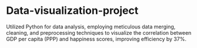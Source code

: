 # Data-visualization-project
Utilized Python for data analysis, employing meticulous data merging, cleaning, and preprocessing techniques to visualize the correlation between GDP per capita (PPP) and happiness scores, improving efficiency by 37%.
